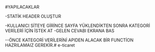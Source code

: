 #YAPILACAKLAR

-STATİK HEADER OLUŞTUR

-KULLANICI SİTEYE GİRİNCE SAYFA YÜKLENDİKTEN SONRA KATEGORİ VERİLERİ İÇİN İSTEK AT
-GELEN CEVABI EKRANA BAS

--ÖNCE KATEGORİ VERİLERİNİ APIDEN ALACAK BİR FUNCTİON HAZRILAMAIZ GEREKİR.# e-ticaret
